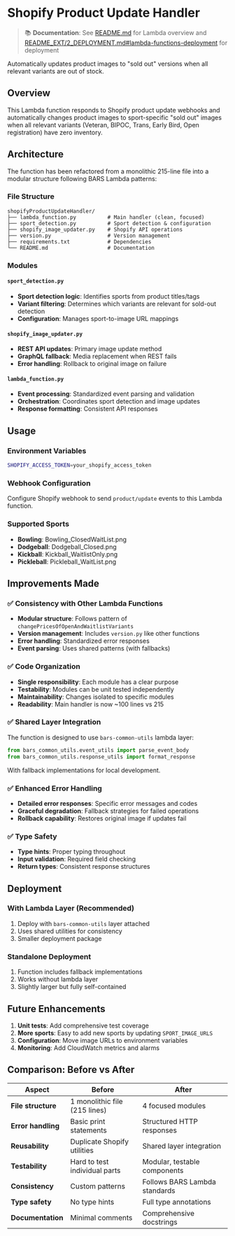 # Shopify Product Update Handler

> 📚 **Documentation**: See [README.md](../../README.md#lambda-functions) for Lambda overview and [README_EXT/2_DEPLOYMENT.md#lambda-functions-deployment](../../README_EXT/2_DEPLOYMENT.md#lambda-functions-deployment) for deployment

Automatically updates product images to "sold out" versions when all relevant variants are out of stock.

## Overview

This Lambda function responds to Shopify product update webhooks and automatically changes product images to sport-specific "sold out" images when all relevant variants (Veteran, BIPOC, Trans, Early Bird, Open registration) have zero inventory.

## Architecture

The function has been refactored from a monolithic 215-line file into a modular structure following BARS Lambda patterns:

### File Structure

```
shopifyProductUpdateHandler/
├── lambda_function.py          # Main handler (clean, focused)
├── sport_detection.py          # Sport detection & configuration
├── shopify_image_updater.py    # Shopify API operations
├── version.py                  # Version management
├── requirements.txt            # Dependencies
└── README.md                   # Documentation
```

### Modules

#### `sport_detection.py`
- **Sport detection logic**: Identifies sports from product titles/tags
- **Variant filtering**: Determines which variants are relevant for sold-out detection
- **Configuration**: Manages sport-to-image URL mappings

#### `shopify_image_updater.py`
- **REST API updates**: Primary image update method
- **GraphQL fallback**: Media replacement when REST fails
- **Error handling**: Rollback to original image on failure

#### `lambda_function.py`
- **Event processing**: Standardized event parsing and validation
- **Orchestration**: Coordinates sport detection and image updates
- **Response formatting**: Consistent API responses

## Usage

### Environment Variables

```bash
SHOPIFY_ACCESS_TOKEN=your_shopify_access_token
```

### Webhook Configuration

Configure Shopify webhook to send `product/update` events to this Lambda function.

### Supported Sports

- **Bowling**: Bowling_ClosedWaitList.png
- **Dodgeball**: Dodgeball_Closed.png
- **Kickball**: Kickball_WaitlistOnly.png
- **Pickleball**: Pickleball_WaitList.png

## Improvements Made

### ✅ Consistency with Other Lambda Functions

- **Modular structure**: Follows pattern of `changePricesOfOpenAndWaitlistVariants`
- **Version management**: Includes `version.py` like other functions
- **Error handling**: Standardized error responses
- **Event parsing**: Uses shared patterns (with fallbacks)

### ✅ Code Organization

- **Single responsibility**: Each module has a clear purpose
- **Testability**: Modules can be unit tested independently
- **Maintainability**: Changes isolated to specific modules
- **Readability**: Main handler is now ~100 lines vs 215

### ✅ Shared Layer Integration

The function is designed to use `bars-common-utils` lambda layer:

```python
from bars_common_utils.event_utils import parse_event_body
from bars_common_utils.response_utils import format_response
```

With fallback implementations for local development.

### ✅ Enhanced Error Handling

- **Detailed error responses**: Specific error messages and codes
- **Graceful degradation**: Fallback strategies for failed operations
- **Rollback capability**: Restores original image if updates fail

### ✅ Type Safety

- **Type hints**: Proper typing throughout
- **Input validation**: Required field checking
- **Return types**: Consistent response structures

## Deployment

### With Lambda Layer (Recommended)

1. Deploy with `bars-common-utils` layer attached
2. Uses shared utilities for consistency
3. Smaller deployment package

### Standalone Deployment

1. Function includes fallback implementations
2. Works without lambda layer
3. Slightly larger but fully self-contained

## Future Enhancements

1. **Unit tests**: Add comprehensive test coverage
2. **More sports**: Easy to add new sports by updating `SPORT_IMAGE_URLS`
3. **Configuration**: Move image URLs to environment variables
4. **Monitoring**: Add CloudWatch metrics and alarms

## Comparison: Before vs After

| Aspect | Before | After |
|--------|--------|--------|
| **File structure** | 1 monolithic file (215 lines) | 4 focused modules |
| **Error handling** | Basic print statements | Structured HTTP responses |
| **Reusability** | Duplicate Shopify utilities | Shared layer integration |
| **Testability** | Hard to test individual parts | Modular, testable components |
| **Consistency** | Custom patterns | Follows BARS Lambda standards |
| **Type safety** | No type hints | Full type annotations |
| **Documentation** | Minimal comments | Comprehensive docstrings |

